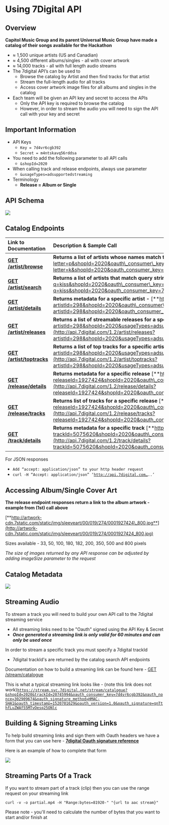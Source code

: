 # Using 7Digital API

## Overview

**Capitol Music Group and its parent Universal Music Group have made a catalog of their songs available for the Hackathon**

* ≈ 1,500 unique artists \(US and Canadian\)
* ≈ 4,500 different albums/singles - all with cover artwork
* ≈ 14,000 tracks - all with full length audio streams
* The 7digital API’s can be used to
  * Browse the catalog by Artist and then find tracks for that artist
  * Stream the full-length audio for all tracks
  * Access cover artwork image files for all albums and singles in the catalog
* Each team will be given an API key and secret to access the APIs
  * Only the API key is required to browse the catalog
  * However, in order to stream the audio you will need to sign the API call with your key and secret

## **Important Information**

* API Keys 
  * `Key = 7d4vr6cgb392`
  * `Secret = m4ntskavq56rddsa`
* You need to add the following parameter to all API calls
  * `&shopId=2020`
* When calling track and release endpoints, always use parameter
  * `&usageTypes=adsupportedstreaming`
* Terminology
  * **Release = Album or Single**

## API Schema

![](../.gitbook/assets/cmw-hackaton-7digital-api-overview-team-3.jpg)

## Catalog Endpoints

| **Link to Documentation** | **Description & Sample Call** |
| :--- | :--- |
| [**GET /artist/browse**](http://docs.7digital.com/#_artist_browse_get) | **Returns a list of artists whose names match the start letter\(s\) supplied  -** [**http://api.7digital.com/1.2/artist/browse?letter=p&shopId=2020&oauth\_consumer\_key=7d4vr6cgb392**](http://api.7digital.com/1.2/artist/browse?letter=k&shopId=2020&oauth_consumer_key=7d4vr6cgb392) |
| [**GET /artist/search**](http://docs.7digital.com/#_artist_search_get) | **Returns a list of artists that match query string -**  [**http://api.7digital.com/1.2/artist/search?q=kiss&shopId=2020&oauth\_consumer\_key=7d4vr6cgb392**](http://api.7digital.com/1.2/artist/search?q=kiss&shopId=2020&oauth_consumer_key=7d4vr6cgb392) |
| [**GET /artist/details**](http://docs.7digital.com/#_artist_details_get) | **Returns metadata for a specific artist -**  [**http://api.7digital.com/1.2/artist/details?artistId=298&shopId=2020&oauth\_consumer\_key=7d4vr6cgb392**](http://api.7digital.com/1.2/artist/details?artistId=298&shopId=2020&oauth_consumer_key=7d4vr6cgb392) |
| [**GET /artist/releases**](http://docs.7digital.com/#_artist_releases_get) | **Returns a list of streamable releases for a specific artist** [**http://api.7digital.com/1.2/artist/releases?artistId=298&shopId=2020&usageTypes=adsupportedstreaming&oauth\_consumer\_key=7d4vr6cgb392**](http://api.7digital.com/1.2/artist/releases?artistId=298&shopId=2020&usageTypes=adsupportedstreaming&oauth_consumer_key=7d4vr6cgb392) |
| [**GET /artist/toptracks**](http://docs.7digital.com/#_artist_toptracks_get) | **Returns a list of top tracks for a specific artist** [**http://api.7digital.com/1.2/artist/toptracks?artistId=298&shopId=2020&usageTypes=adsupportedstreaming&oauth\_consumer\_key=7d4vr6cgb392**](http://api.7digital.com/1.2/artist/toptracks?artistId=298&shopId=2020&usageTypes=adsupportedstreaming&oauth_consumer_key=7d4vr6cgb392) |
| [**GET /release/details**](http://docs.7digital.com/#_release_details_get) | **Returns metadata for a specific release** [**http://api.7digital.com/1.2/release/details?releaseId=1927424&shopId=2020&oauth\_consumer\_key=7d4vr6cgb392&usageTypes=adsupportedstreaming&imageSize=800**](http://api.7digital.com/1.2/release/details?releaseId=1927424&shopId=2020&oauth_consumer_key=7d4vr6cgb392&usageTypes=adsupportedstreaming&imageSize=800) |
| [**GET /release/tracks**](http://docs.7digital.com/#_release_tracks_get) | **Returns list of tracks for a specific release** [**http://api.7digital.com/1.2/release/tracks?releaseId=1927424&shopId=2020&oauth\_consumer\_key=7d4vr6cgb392&usageTypes=adsupportedstreaming**](http://api.7digital.com/1.2/release/tracks?releaseId=1927424&shopId=2020&oauth_consumer_key=7d4vr6cgb392&usageTypes=adsupportedstreaming) |
| [**GET /track/details**](http://docs.7digital.com/#_track_details_get) | **Returns metadata for a specific track** [**http://api.7digital.com/1.2/track/details?trackId=5075620&shopId=2020&oauth\_consumer\_key=7d4vr6cgb392&usageTypes=adsupportedstreaming**](http://api.7digital.com/1.2/track/details?trackId=5075620&shopId=2020&oauth_consumer_key=7d4vr6cgb392&usageTypes=adsupportedstreaming) |

For JSON responses

* `Add “accept: application/json” to your http header request`
* `curl -H “Accept: application/json” ‘`[`http://api.7digital.com…`](about:blank)`..’`

## Accessing Album/Single Cover Art

**The release endpoint responses return a link to the album artwork - example from \(1st\) call above**

[**http://artwork-cdn.7static.com/static/img/sleeveart/00/019/274/0001927424\_800.jpg**](http://artwork-cdn.7static.com/static/img/sleeveart/00/019/274/0001927424_800.jpg)

Sizes available - 33, 50, 100, 180, 182, 200, 350, 500 and 800 pixels

_The size of images returned by any API response can be adjusted by adding imageSize parameter to the request_

## Catalog Metadata

![](../.gitbook/assets/sxsw-hackaton-7digital-api-overview-wmg-version-3.jpg)

## Streaming Audio

To stream a track you will need to build your own API call to the 7digital streaming service

* All streaming links need to be "Oauth" signed using the API Key & Secret
* _**Once generated a streaming link is only valid for 60 minutes and can only be used once**_ 

In order to stream a specific track you must specify a 7digital trackId

* 7digital trackId's are returned by the catalog search API endpoints

Documentation on how to build a streaming link can be found here - [GET /stream/catalogue](http://docs.7digital.com/#_stream_catalogue_get)

This is what a typical streaming link looks like - \(note this link does not work\)[`https://stream.svc.7digital.net/stream/catalogue?&shopId=2020&trackId=20745994&oauth_consumer_key=7d4vr6cgb392&oauth_nonce=302909674&oauth_signature_method=HMAC-SHA1&oauth_timestamp=1520701629&oauth_version=1.0&oauth_signature=gnTthfLuZWAf55MTvOesq25ONlc`](https://stream.svc.7digital.net/stream/catalogue?&shopId=2020&trackId=20745994%20&oauth_consumer_key=7d4vr6cgb392%20&oauth_nonce=302909674%20&oauth_signature_method=HMAC-SHA1%20&oauth_timestamp=1520701629&oauth_version=1.0%20&oauth_signature=gnTthfLuZWAf55MTvOesq25ONlc%3D)

## Building & Signing Streaming Links

To help build streaming links and sign them with Oauth headers we have a form that you can use here - [**7digital Oauth signature reference**](http://7digital.github.io/oauth-reference-page/)

Here is an example of how to complete that form

![](../.gitbook/assets/cil-oauth-form-example.jpg)

## Streaming Parts Of a Track

If you want to stream part of a track \(clip\) then you can use the range request on your streaming link

`curl -v -o partial.mp4 -H "Range:bytes=81920-" "{url to aac stream}"`

Please note - you'll need to calculate the number of bytes that you want to start and/or finish at

